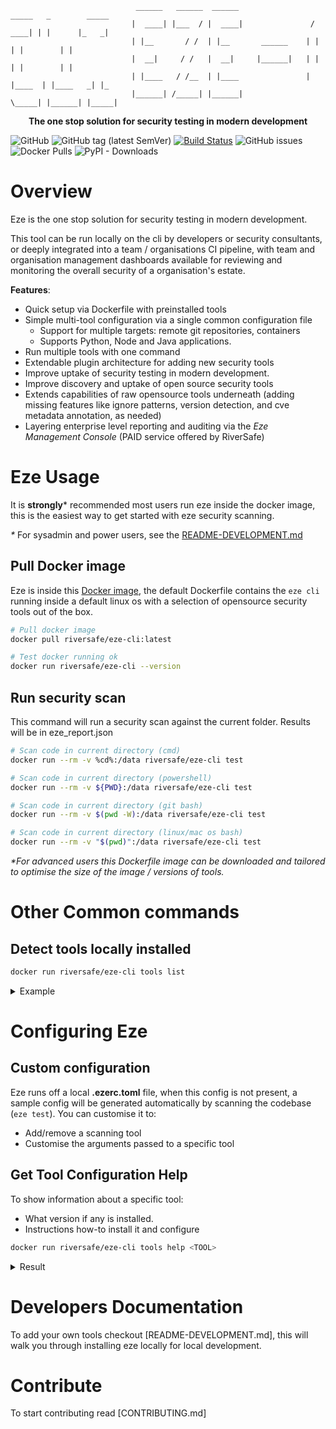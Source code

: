 ```
                            ______   ______  ______                 _____   _        _____ 
                           |  ____| |___  / |  ____|               / ____| | |      |_   _|
                           | |__       / /  | |__       ______    | |      | |        | |  
                           |  __|     / /   |  __|     |______|   | |      | |        | |  
                           | |____   / /__  | |____               | |____  | |____   _| |_ 
                           |______| /_____| |______|               \_____| |______| |_____|
```
<p align="center"><strong>The one stop solution for security testing in modern development</strong></p>

![GitHub](https://img.shields.io/github/license/riversafeuk/eze-cli?color=03ac13)
![GitHub tag (latest SemVer)](https://img.shields.io/github/v/tag/riversafeuk/eze-cli?label=release&logo=github)
[![Build Status](https://dev.azure.com/riversafe/DevSecOps/_apis/build/status/RiverSafeUK.eze-cli?branchName=develop)](https://dev.azure.com/riversafe/DevSecOps/_build/latest?definitionId=14&branchName=develop)
![GitHub issues](https://img.shields.io/github/issues/riversafeUK/eze-cli?style=rounded-square)
![Docker Pulls](https://img.shields.io/docker/pulls/riversafe/eze-cli?logo=docker)
![PyPI - Downloads](https://img.shields.io/pypi/dm/eze-cli?logo=pypi)


# Overview

Eze is the one stop solution for security testing in modern development.

This tool can be run locally on the cli by developers or security consultants, or deeply integrated into a team / organisations CI pipeline, with team and organisation management dashboards available for reviewing and monitoring the overall security of a organisation's estate.

**Features**:
- Quick setup via Dockerfile with preinstalled tools
- Simple multi-tool configuration via a single common configuration file
  - Support for multiple targets: remote git repositories, containers
  - Supports Python, Node and Java applications.
- Run multiple tools with one command
- Extendable plugin architecture for adding new security tools
- Improve uptake of security testing in modern development.
- Improve discovery and uptake of open source security tools
- Extends capabilities of raw opensource tools underneath
  (adding missing features like ignore patterns, version detection, and cve metadata annotation, as needed)
- Layering enterprise level reporting and auditing via the _Eze Management Console_ (PAID service offered by RiverSafe)


# Eze Usage

It is **strongly*** recommended most users run eze inside the docker image, this is the easiest way to get started with eze security scanning.

_*_ For sysadmin and power users, see the [README-DEVELOPMENT.md](README-DEVELOPMENT.md)


## Pull Docker image
Eze is inside this [Docker image](https://hub.docker.com/r/riversafe/eze-cli), the default Dockerfile contains the `eze cli` running inside a default linux os with a selection of opensource security tools out of the box.

```bash
# Pull docker image
docker pull riversafe/eze-cli:latest

# Test docker running ok
docker run riversafe/eze-cli --version
```


## Run security scan

This command will run a security scan against the current folder. Results will be in eze_report.json

```bash
# Scan code in current directory (cmd)
docker run --rm -v %cd%:/data riversafe/eze-cli test

# Scan code in current directory (powershell)
docker run --rm -v ${PWD}:/data riversafe/eze-cli test

# Scan code in current directory (git bash)
docker run --rm -v $(pwd -W):/data riversafe/eze-cli test

# Scan code in current directory (linux/mac os bash)
docker run --rm -v "$(pwd)":/data riversafe/eze-cli test
```

_*For advanced users this Dockerfile image can be downloaded and tailored to optimise the size of the image / versions of tools._


# Other Common commands

## Detect tools locally installed

```bash
docker run riversafe/eze-cli tools list
```

<details>
<summary>Example</summary>

```
$ eze tools list
Available Tools are:
=======================
raw                   0.6.1             input for saved eze json reports
trufflehog            2.0.5             opensource secret scanner
semgrep               0.53.0            opensource multi language SAST scanner
...
```
</details>


# Configuring Eze

## Custom configuration
Eze runs off a local **.ezerc.toml** file, when this config is not present, a sample config will be generated automatically by scanning the codebase (`eze test`). You can customise it to:

- Add/remove a scanning tool
- Customise the arguments passed to a specific tool

## Get Tool Configuration Help

To show information about a specific tool:
- What version if any is installed.
- Instructions how-to install it and configure

```bash
docker run riversafe/eze-cli tools help <TOOL>
```
<details>
<summary>Result</summary>

```bash
$ docker run riversafe/eze-cli tools help semgrep

Tool 'semgrep' Help
opensource multi language SAST scanner
=================================
Version: 0.52.0 Installed

Tool Configuration Instructions:
=================================
Configuration Format for SemGrep

[semgrep]
...
```
</details>


# Developers Documentation

To add your own tools checkout [README-DEVELOPMENT.md], this will walk you through installing eze locally for local development.

# Contribute

To start contributing read [CONTRIBUTING.md]

[release]: https://github.com/RiverSafeUK/eze-cli/releases
[release-img]: https://img.shields.io/github/release/RiverSafeUK/eze-cli.svg?logo=github
